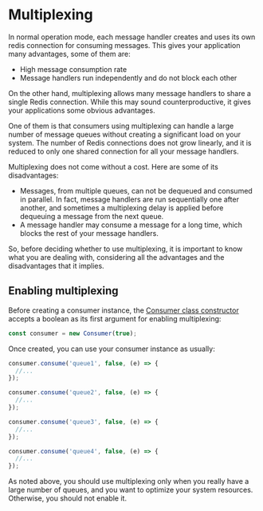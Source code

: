 # Multiplexing

In normal operation mode, each message handler creates and uses its own redis connection for consuming messages. This gives your application many advantages, some of them are:

- High message consumption rate
- Message handlers run independently and do not block each other

On the other hand, multiplexing allows many message handlers to share a single Redis connection. While this may sound counterproductive, it gives your applications some obvious advantages.

One of them is that consumers using multiplexing can handle a large number of message queues without creating a significant load on your system. The number of Redis connections does not grow linearly, and it is reduced to only one shared connection for all your message handlers. 

Multiplexing does not come without a cost. Here are some of its disadvantages:

- Messages, from multiple queues, can not be dequeued and consumed in parallel. In fact, message handlers are run sequentially one after another, and sometimes a multiplexing delay is applied before dequeuing a message from the next queue.
- A message handler may consume a message for a long time, which blocks the rest of your message handlers.

So, before deciding whether to use multiplexing, it is important to know what you are dealing with, considering all the advantages and the disadvantages that it implies.

## Enabling multiplexing

Before creating a consumer instance, the [Consumer class constructor](/docs/api/consumer.md#consumerprototypeconstructor) accepts a boolean as its first argument for enabling multiplexing:

```javascript
const consumer = new Consumer(true);
```

Once created, you can use your consumer instance as usually:

```javascript
consumer.consume('queue1', false, (e) => { 
  //... 
});

consumer.consume('queue2', false, (e) => {
  //... 
});

consumer.consume('queue3', false, (e) => {
  //... 
});

consumer.consume('queue4', false, (e) => {
  //... 
});
```

As noted above, you should use multiplexing only when you really have a large number of queues, and you want to optimize your system resources. Otherwise, you should not enable it.


